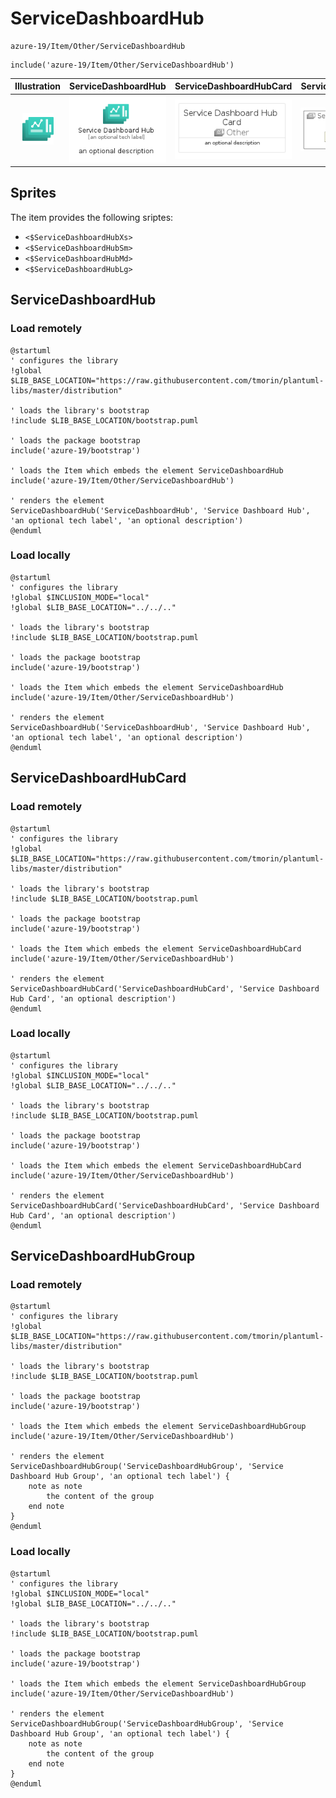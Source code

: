 # ServiceDashboardHub


```text
azure-19/Item/Other/ServiceDashboardHub
```

```text
include('azure-19/Item/Other/ServiceDashboardHub')
```



| Illustration | ServiceDashboardHub | ServiceDashboardHubCard | ServiceDashboardHubGroup |
| :---: | :---: | :---: | :---: |
| ![illustration for Illustration](../../../azure-19/Item/Other/ServiceDashboardHub.png) | ![illustration for ServiceDashboardHub](../../../azure-19/Item/Other/ServiceDashboardHub.Local.png) | ![illustration for ServiceDashboardHubCard](../../../azure-19/Item/Other/ServiceDashboardHubCard.Local.png) | ![illustration for ServiceDashboardHubGroup](../../../azure-19/Item/Other/ServiceDashboardHubGroup.Local.png) |



## Sprites
The item provides the following sriptes:

- `<$ServiceDashboardHubXs>`
- `<$ServiceDashboardHubSm>`
- `<$ServiceDashboardHubMd>`
- `<$ServiceDashboardHubLg>`





## ServiceDashboardHub

### Load remotely
```plantuml
@startuml
' configures the library
!global $LIB_BASE_LOCATION="https://raw.githubusercontent.com/tmorin/plantuml-libs/master/distribution"

' loads the library's bootstrap
!include $LIB_BASE_LOCATION/bootstrap.puml

' loads the package bootstrap
include('azure-19/bootstrap')

' loads the Item which embeds the element ServiceDashboardHub
include('azure-19/Item/Other/ServiceDashboardHub')

' renders the element
ServiceDashboardHub('ServiceDashboardHub', 'Service Dashboard Hub', 'an optional tech label', 'an optional description')
@enduml
```

### Load locally
```plantuml
@startuml
' configures the library
!global $INCLUSION_MODE="local"
!global $LIB_BASE_LOCATION="../../.."

' loads the library's bootstrap
!include $LIB_BASE_LOCATION/bootstrap.puml

' loads the package bootstrap
include('azure-19/bootstrap')

' loads the Item which embeds the element ServiceDashboardHub
include('azure-19/Item/Other/ServiceDashboardHub')

' renders the element
ServiceDashboardHub('ServiceDashboardHub', 'Service Dashboard Hub', 'an optional tech label', 'an optional description')
@enduml
```

## ServiceDashboardHubCard

### Load remotely
```plantuml
@startuml
' configures the library
!global $LIB_BASE_LOCATION="https://raw.githubusercontent.com/tmorin/plantuml-libs/master/distribution"

' loads the library's bootstrap
!include $LIB_BASE_LOCATION/bootstrap.puml

' loads the package bootstrap
include('azure-19/bootstrap')

' loads the Item which embeds the element ServiceDashboardHubCard
include('azure-19/Item/Other/ServiceDashboardHub')

' renders the element
ServiceDashboardHubCard('ServiceDashboardHubCard', 'Service Dashboard Hub Card', 'an optional description')
@enduml
```

### Load locally
```plantuml
@startuml
' configures the library
!global $INCLUSION_MODE="local"
!global $LIB_BASE_LOCATION="../../.."

' loads the library's bootstrap
!include $LIB_BASE_LOCATION/bootstrap.puml

' loads the package bootstrap
include('azure-19/bootstrap')

' loads the Item which embeds the element ServiceDashboardHubCard
include('azure-19/Item/Other/ServiceDashboardHub')

' renders the element
ServiceDashboardHubCard('ServiceDashboardHubCard', 'Service Dashboard Hub Card', 'an optional description')
@enduml
```

## ServiceDashboardHubGroup

### Load remotely
```plantuml
@startuml
' configures the library
!global $LIB_BASE_LOCATION="https://raw.githubusercontent.com/tmorin/plantuml-libs/master/distribution"

' loads the library's bootstrap
!include $LIB_BASE_LOCATION/bootstrap.puml

' loads the package bootstrap
include('azure-19/bootstrap')

' loads the Item which embeds the element ServiceDashboardHubGroup
include('azure-19/Item/Other/ServiceDashboardHub')

' renders the element
ServiceDashboardHubGroup('ServiceDashboardHubGroup', 'Service Dashboard Hub Group', 'an optional tech label') {
    note as note
        the content of the group
    end note
}
@enduml
```

### Load locally
```plantuml
@startuml
' configures the library
!global $INCLUSION_MODE="local"
!global $LIB_BASE_LOCATION="../../.."

' loads the library's bootstrap
!include $LIB_BASE_LOCATION/bootstrap.puml

' loads the package bootstrap
include('azure-19/bootstrap')

' loads the Item which embeds the element ServiceDashboardHubGroup
include('azure-19/Item/Other/ServiceDashboardHub')

' renders the element
ServiceDashboardHubGroup('ServiceDashboardHubGroup', 'Service Dashboard Hub Group', 'an optional tech label') {
    note as note
        the content of the group
    end note
}
@enduml
```

